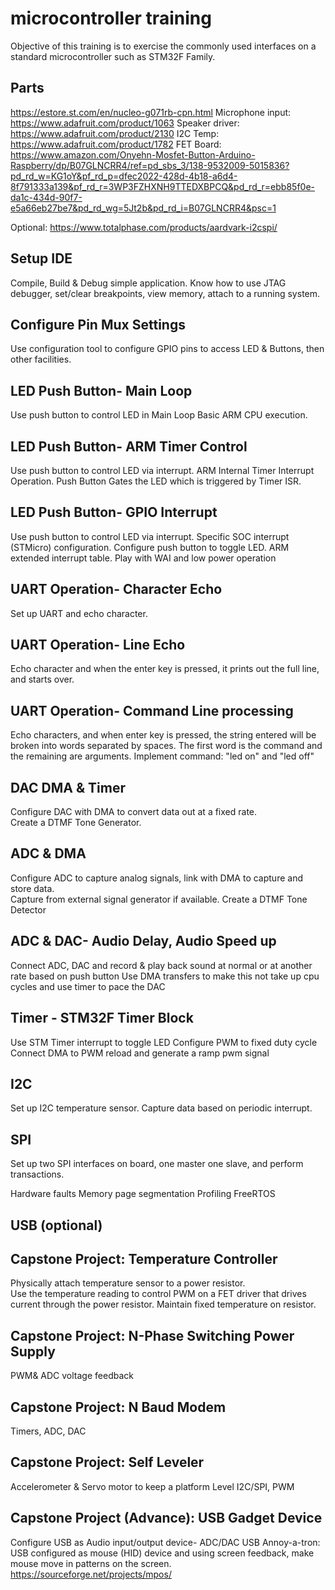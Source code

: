 # microcontroller training
Objective of this training is to exercise the commonly used interfaces on a standard microcontroller such as STM32F Family.

## Parts
https://estore.st.com/en/nucleo-g071rb-cpn.html
Microphone input: https://www.adafruit.com/product/1063
Speaker driver: https://www.adafruit.com/product/2130
I2C Temp: https://www.adafruit.com/product/1782
FET Board:
https://www.amazon.com/Onyehn-Mosfet-Button-Arduino-Raspberry/dp/B07GLNCRR4/ref=pd_sbs_3/138-9532009-5015836?pd_rd_w=KG1oY&pf_rd_p=dfec2022-428d-4b18-a6d4-8f791333a139&pf_rd_r=3WP3FZHXNH9TTEDXBPCQ&pd_rd_r=ebb85f0e-da1c-434d-90f7-e5a66eb27be7&pd_rd_wg=5Jt2b&pd_rd_i=B07GLNCRR4&psc=1

Optional:
https://www.totalphase.com/products/aardvark-i2cspi/

## Setup IDE
Compile, Build & Debug simple application.
Know how to use JTAG debugger, set/clear breakpoints, view memory, attach to a running system.

## Configure Pin Mux Settings
Use configuration tool to configure GPIO pins to access LED & Buttons, then other facilities.

## LED Push Button- Main Loop
Use push button to control LED in Main Loop
Basic ARM CPU execution.

## LED Push Button- ARM Timer Control
Use push button to control LED via interrupt.
ARM Internal Timer Interrupt Operation.
Push Button Gates the LED which is triggered by Timer ISR.

## LED Push Button- GPIO Interrupt
Use push button to control LED via interrupt.
Specific SOC interrupt (STMicro) configuration.  Configure push button to toggle LED.
ARM extended interrupt table.
Play with WAI and low power operation

## UART Operation- Character Echo
Set up UART and echo character.

## UART Operation- Line Echo
Echo character and when the enter key is pressed, it prints out the full line, and starts over.

## UART Operation- Command Line processing
Echo characters, and when enter key is pressed, the string entered will be broken into words separated by spaces.
The first word is the command and the remaining are arguments.
Implement command:  "led on" and "led off"

## DAC DMA & Timer
Configure DAC with DMA to convert data out at a fixed rate.  
Create a DTMF Tone Generator.

## ADC & DMA
Configure ADC to capture analog signals, link with DMA to capture and store data.  
Capture from external signal generator if available.
Create a DTMF Tone Detector

## ADC & DAC- Audio Delay, Audio Speed up 
Connect ADC, DAC and record & play back sound at normal or at another rate based on push button 
Use DMA transfers to make this not take up cpu cycles and use timer to pace the DAC

## Timer - STM32F Timer Block
Use STM Timer interrupt to toggle LED 
Configure PWM to fixed duty cycle
Connect DMA to PWM reload and generate a ramp pwm signal

## I2C
Set up I2C temperature sensor.  Capture data based on periodic interrupt.

## SPI
Set up two SPI interfaces on board, one master one slave, and perform transactions.


Hardware faults
Memory page segmentation
Profiling
FreeRTOS

## USB (optional)

## Capstone Project: Temperature Controller
Physically attach temperature sensor to a power resistor.   
Use the temperature reading to control PWM on a FET driver that drives current through the power resistor.  Maintain fixed temperature on resistor.

## Capstone Project: N-Phase Switching Power Supply
PWM& ADC voltage feedback

## Capstone Project: N Baud Modem
Timers, ADC, DAC

## Capstone Project: Self Leveler
Accelerometer & Servo motor to keep a platform Level
I2C/SPI, PWM

## Capstone Project (Advance): USB Gadget Device
Configure USB as Audio input/output device- ADC/DAC
USB Annoy-a-tron:  USB configured as mouse (HID)  device and using screen feedback, make mouse move in patterns on the screen.
https://sourceforge.net/projects/mpos/



